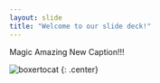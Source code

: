 ```yaml
---
layout: slide
title: "Welcome to our slide deck!"
---
```


Magic Amazing New Caption!!!

![boxertocat](https://octodex.github.com/images/boxertocat_octodex.jpg)
{: .center}
